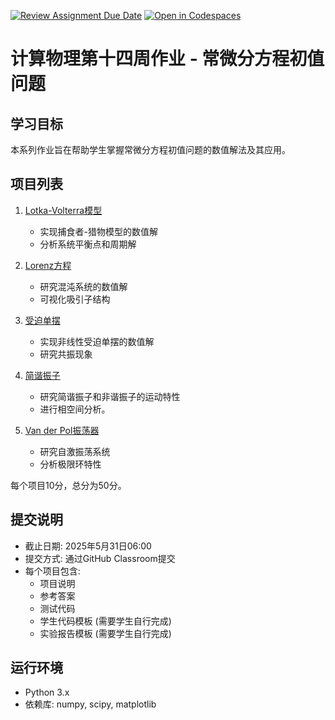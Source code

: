 [![Review Assignment Due Date](https://classroom.github.com/assets/deadline-readme-button-22041afd0340ce965d47ae6ef1cefeee28c7c493a6346c4f15d667ab976d596c.svg)](https://classroom.github.com/a/wcGcEy2z)
[![Open in Codespaces](https://classroom.github.com/assets/launch-codespace-2972f46106e565e64193e422d61a12cf1da4916b45550586e14ef0a7c637dd04.svg)](https://classroom.github.com/open-in-codespaces?assignment_repo_id=19652965)
# 计算物理第十四周作业 - 常微分方程初值问题

## 学习目标
本系列作业旨在帮助学生掌握常微分方程初值问题的数值解法及其应用。

## 项目列表

1. [Lotka-Volterra模型](./project_1_lotka_volterra/项目说明.md)
   - 实现捕食者-猎物模型的数值解
   - 分析系统平衡点和周期解

2. [Lorenz方程](./project_2_lorenz_equations/项目说明.md)
   - 研究混沌系统的数值解
   - 可视化吸引子结构

3. [受迫单摆](./project_3_forced_pendulum/项目说明.md)
   - 实现非线性受迫单摆的数值解
   - 研究共振现象

4. [简谐振子](./project_4_harmonic_oscillator/项目说明.md)
   - 研究简谐振子和非谐振子的运动特性
   - 进行相空间分析。

5. [Van der Pol振荡器](./project_5_van_der_pol/项目说明.md)
   - 研究自激振荡系统
   - 分析极限环特性

每个项目10分，总分为50分。

## 提交说明
- 截止日期: 2025年5月31日06:00
- 提交方式: 通过GitHub Classroom提交
- 每个项目包含:
  - 项目说明
  - 参考答案
  - 测试代码
  - 学生代码模板 (需要学生自行完成)
  - 实验报告模板 (需要学生自行完成)


## 运行环境
- Python 3.x
- 依赖库: numpy, scipy, matplotlib
